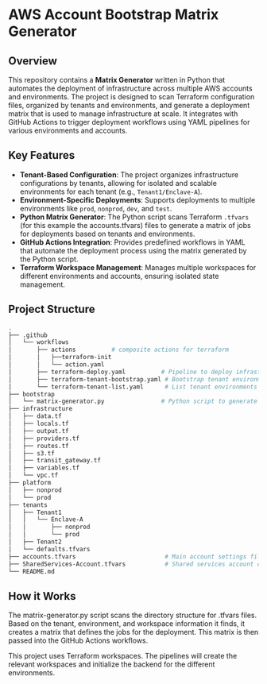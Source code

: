 # AWS Account Bootstrap Matrix Generator

## Overview

This repository contains a **Matrix Generator** written in Python that automates the deployment of infrastructure across multiple AWS accounts and environments. The project is designed to scan Terraform configuration files, organized by tenants and environments, and generate a deployment matrix that is used to manage infrastructure at scale. It integrates with GitHub Actions to trigger deployment workflows using YAML pipelines for various environments and accounts.

## Key Features

- **Tenant-Based Configuration**: The project organizes infrastructure configurations by tenants, allowing for isolated and scalable environments for each tenant (e.g., `Tenant1/Enclave-A`).
- **Environment-Specific Deployments**: Supports deployments to multiple environments like `prod`, `nonprod`, `dev`, and `test`.
- **Python Matrix Generator**: The Python script scans Terraform `.tfvars` (for this example the accounts.tfvars) files to generate a matrix of jobs for deployments based on tenants and environments.
- **GitHub Actions Integration**: Provides predefined workflows in YAML that automate the deployment process using the matrix generated by the Python script.
- **Terraform Workspace Management**: Manages multiple workspaces for different environments and accounts, ensuring isolated state management.

## Project Structure

```bash
.
├── .github
│   └── workflows
│       ├── actions          # composite actions for terraform
│       │   ├──terraform-init
│       │   └── action.yaml
│       ├── terraform-deploy.yaml          # Pipeline to deploy infrastructure
│       ├── terraform-tenant-bootstrap.yaml # Bootstrap tenant environments
│       └── terraform-tenant-list.yaml      # List tenant environments
├── bootstrap
│   └── matrix-generator.py                # Python script to generate the matrix
├── infrastructure
│   ├── data.tf
│   ├── locals.tf
│   ├── output.tf
│   ├── providers.tf
│   ├── routes.tf
│   ├── s3.tf
│   ├── transit_gateway.tf
│   ├── variables.tf
│   └── vpc.tf
├── platform
│   ├── nonprod
│   └── prod
├── tenants
│   ├── Tenant1
│   │   └── Enclave-A
│   │       ├── nonprod
│   │       └── prod
│   ├── Tenant2
│   └── defaults.tfvars
├── accounts.tfvars                         # Main account settings file
├── SharedServices-Account.tfvars           # Shared services account configuration
└── README.md
```

## How it Works

The matrix-generator.py script scans the directory structure for .tfvars files. Based on the tenant, environment, and workspace information it finds, it creates a matrix that defines the jobs for the deployment. This matrix is then passed into the GitHub Actions workflows.

This project uses Terraform workspaces. The pipelines will create the relevant workspaces and initialize the backend for the different environments.
